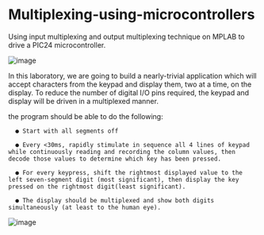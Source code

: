 # Multiplexing-using-microcontrollers

Using input multiplexing and output multiplexing technique on MPLAB to drive a PIC24 microcontroller. 

![image](https://user-images.githubusercontent.com/88007099/127592418-42ea284f-69d8-485d-a61a-13cf9ac53b7b.png)

In this laboratory, we are going to build a nearly-trivial application which will accept characters from the keypad and display them, two at a time, on the display. To reduce the number of digital I/O pins required, the keypad and display will be driven in a multiplexed manner.

the program should be able to do the following:

      ● Start with all segments off
      
      ● Every <30ms, rapidly stimulate in sequence all 4 lines of keypad while continuously reading and recording the column values, then decode those values to determine which key has been pressed.
      
      ● For every keypress, shift the rightmost displayed value to the left seven-segment digit (most significant), then display the key pressed on the rightmost digit(least significant).
      
      ● The display should be multiplexed and show both digits simultaneously (at least to the human eye).
      
 ![image](https://user-images.githubusercontent.com/88007099/127702868-9ce9d1c3-873b-43a6-8cc4-90baea8b8669.png)
